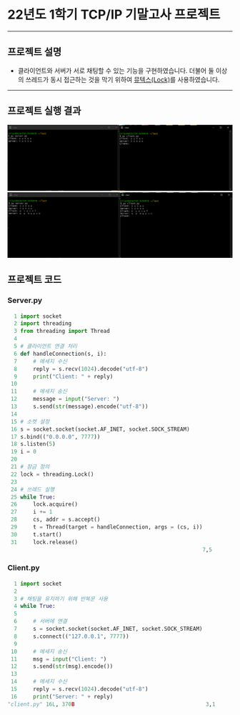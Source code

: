 22년도 1학기 TCP/IP 기말고사 프로젝트
=====================================
***

## 프로젝트 설명
* 클라이언트와 서버가 서로 채팅할 수 있는 기능을 구현하였습니다. 더불어 둘 이상의 쓰레드가 동시 접근하는 것을 막기 위하여 <u>뮤텍스(Lock)</u>를 사용하였습니다.

***

## 프로젝트 실행 결과
<img width="" height="" src=result1.png></img>
<img width="" height="" src=result2.png></img>

## 프로젝트 코드
### Server.py
```python
  1 import socket
  2 import threading
  3 from threading import Thread
  4
  5 # 클라이언트 연결 처리
  6 def handleConnection(s, i):
  7     # 메세지 수신
  8     reply = s.recv(1024).decode("utf-8")
  9     print("Client: " + reply)
 10
 11     # 메세지 송신
 12     message = input("Server: ")
 13     s.send(str(message).encode("utf-8"))
 14
 15 # 소켓 설정
 16 s = socket.socket(socket.AF_INET, socket.SOCK_STREAM)
 17 s.bind(("0.0.0.0", 7777))
 18 s.listen(5)
 19 i = 0
 20
 21 # 잠금 정의
 22 lock = threading.Lock()
 23
 24 # 쓰레드 실행
 25 while True:
 26     lock.acquire()
 27     i += 1
 28     cs, addr = s.accept()
 29     t = Thread(target = handleConnection, args = (cs, i))
 30     t.start()
 31     lock.release()
                                                             7,5           12%
```

### Client.py
```python
  1 import socket
  2
  3 # 채팅을 유지하기 위해 반복문 사용
  4 while True:
  5
  6     # 서버에 연결
  7     s = socket.socket(socket.AF_INET, socket.SOCK_STREAM)
  8     s.connect(("127.0.0.1", 7777))
  9
 10     # 메세지 송신
 11     msg = input("Client: ")
 12     s.send(str(msg).encode())
 13
 14     # 메세지 수신
 15     reply = s.recv(1024).decode("utf-8")
 16     print("Server: " + reply)
"client.py" 16L, 370B                                         3,1           All
```
